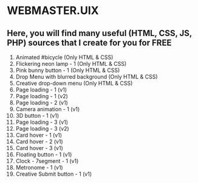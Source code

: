 # WEBMASTER.UIX
## Here, you will find many useful (HTML, CSS, JS, PHP) sources that I create for you for FREE

1) Animated #bicycle (Only HTML & CSS)
2) Flickering neon lamp - 1 (Only HTML & CSS)
3) Pink bunny button - 1 (Only HTML & CSS)
4) Drop Menu with blurred background (Only HTML & CSS)
5) Creative drop-down menu (Only HTML & CSS)
6) Page loading - 1 (v1)
7) Page loading - 1 (v2)
8) Page loading - 2 (v1)
9) Camera animation - 1 (v1)
10) 3D button - 1 (v1)
11) Page loading - 3 (v1)
12) Page loading - 3 (v2)
13) Card hover - 1 (v1)
14) Card hover - 2 (v1)
15) Card hover - 3 (v1)
16) Floating button - 1 (v1)
17) Clock - 7segment - 1 (v1)
18) Metronome - 1 (v1)
19) Creative Submit button - 1 (v1)
